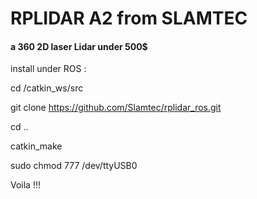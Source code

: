 # RPLIDAR A2 from SLAMTEC

#### a 360 2D laser Lidar under 500$

install under ROS : 

cd /catkin_ws/src

git clone https://github.com/Slamtec/rplidar_ros.git

cd ..

catkin_make

sudo chmod 777 /dev/ttyUSB0

Voila !!!

